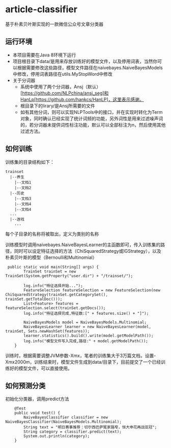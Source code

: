 # article-classifier
基于朴素贝叶斯实现的一款微信公众号文章分类器
## 运行环境
- 本项目需要在Java 8环境下运行
- 项目根目录下data/是用来存放训练好的模型文件，以及停用词表，当然你可以根据需要修改这些路径，模型文件路径在naivebayes.NaiveBayesModels中修改，停用词表路径在utils.MyStopWord中修改
- 关于分词器
  - 系统中使用了两个分词器，Ansj（默认）[https://github.com/NLPchina/ansj_seg]和HanLp[https://github.com/hankcs/HanLP]，这里表示感谢。
  - 根目录下的lirary/是Ansj所需要的文件
  - 如有其他分词，则可以实现NLPTools中的接口，并在实现时转化为Term对象，同时确认已经实现了统计词频的功能，另外词性是用来过滤噪声词的，若分词器未提供词性标注功能，默认可以全部标注为n，然后使用其他过滤方法。
  
## 如何训练
训练集的目录结构如下：
```
trainset
  |--养生
    |--文档1
    |--文档2
  |--历史
    |--文档3
    |--文档4
    |--文档4
  ...
  |--游戏
    ...
```
每个子目录的名称将被取出，定义为类别的名称

训练模型时调用naivebayes.NaiveBayesLearner的主函数即可，传入训练集的路径，同时可以设定特征选择的方法（ChiSquaredStrategy或IGStrategy），以及朴素贝叶斯的模型（Bernoulli和Multinomial）
```
 public static void main(String[] args) {
        TrainSet trainSet = new TrainSet(System.getProperty("user.dir") + "/trainset/");

        log.info("特征选择开始...");
        FeatureSelection featureSelection = new FeatureSelection(new ChiSquaredStrategy(trainSet.getCategorySet(), trainSet.getTotalDoc()));
        List<Feature> features = featureSelection.select(trainSet.getDocs());
        log.info("特征选择完成,特征数:[" + features.size() + "]");

        NaiveBayesModels model = NaiveBayesModels.Multinomial;
        NaiveBayesLearner learner = new NaiveBayesLearner(model, trainSet, Sets.newHashSet(features));
        learner.statistics().build().write(model.getModelPath());
        log.info("模型文件写入完成,路径:" + model.getModelPath());
    }
```
训练时，根据需要调整JVM参数-Xmx，笔者的训练集大于3万篇文档，设置-Xmx2000m，训练结束时，模型文件生成到data/目录下，目前提交了一个已经训练好的模型文件，可以直接使用。

## 如何预测分类
初始化分类器，调用predict方法
```
    @Test
    public void test() {
        NaiveBayesClassifier classifier = new NaiveBayesClassifier(NaiveBayesModels.Multinomial);
        String text = "明日赛事推荐：切尔西巴萨冤家路窄，恒大申花再战亚冠";
        String category = classifier.predict(text);
        System.out.println(category);
    }
```